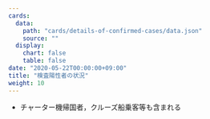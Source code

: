 ```yaml
---
cards:
  data:
    path: "cards/details-of-confirmed-cases/data.json"
    source: ""
  display:
    chart: false
    table: false
date: "2020-05-22T00:00:00+09:00"
title: "検査陽性者の状況"
weight: 10
---
```


- チャーター機帰国者，クルーズ船乗客等も含まれる
